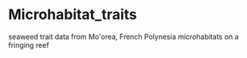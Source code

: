 # Microhabitat_traits
seaweed trait data from Mo'orea, French Polynesia microhabitats on a fringing reef
